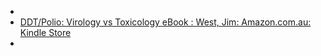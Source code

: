 -
- [DDT/Polio: Virology vs Toxicology eBook : West, Jim: Amazon.com.au: Kindle Store](https://www.amazon.com.au/DDT-Polio-Virology-vs-Toxicology-ebook/dp/B00KC7QWEO)
-
